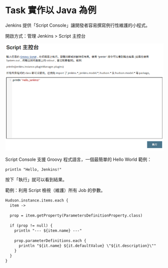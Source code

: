 # Task 實作以 Java 為例

Jenkins 提供「Script Console」讓開發者容易撰寫例行性維護的小程式。

開啟方式：管理 Jenkins > Script 主控台

![](images/script-console-hello.png)

Script Console 支援 Groovy 程式語言，一個最簡單的 Hello World 範例：

    println "Hello, Jenkins!"

按下「執行」就可以看到結果。

範例：利用 Script 檢視（維護）所有 Job 的參數。

    Hudson.instance.items.each {
      item ->
    
      prop = item.getProperty(ParametersDefinitionProperty.class)
    
      if (prop != null) {
        println "--- ${item.name} ---"
    
        prop.parameterDefinitions.each {
          println "${it.name} ${it.defaultValue} \"${it.description}\""
        }
      }
    }

